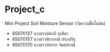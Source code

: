 # Project_c
Mini Project Soil Moisture Sensor (วัดความชื้นในดิน)
- 65070127 นางสาวปณาลี จุกสีดา
- 65070157 นางสาวพิราภรณ์ ประเสริฐ
- 65070170 นางสาวภัทรภร จิตต์ปราณี
